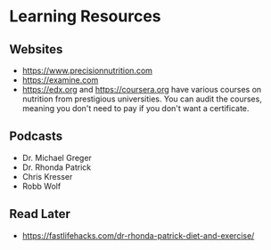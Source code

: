 # Learning Resources

## Websites

- https://www.precisionnutrition.com
- https://examine.com
- https://edx.org and https://coursera.org have various courses on nutrition from prestigious universities. You can audit the courses, meaning you don't need to pay if you don't want a certificate.

## Podcasts

- Dr. Michael Greger
- Dr. Rhonda Patrick
- Chris Kresser
- Robb Wolf

## Read Later

- https://fastlifehacks.com/dr-rhonda-patrick-diet-and-exercise/
